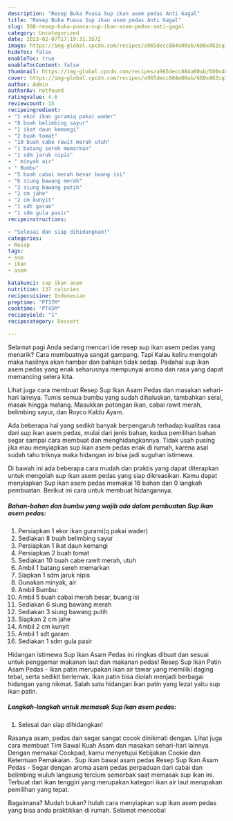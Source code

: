 ```yaml
---
description: "Resep Buka Puasa Sup ikan asem pedas Anti Gagal"
title: "Resep Buka Puasa Sup ikan asem pedas Anti Gagal"
slug: 508-resep-buka-puasa-sup-ikan-asem-pedas-anti-gagal
category: Uncategorized
date: 2023-02-07T17:19:31.357Z
image: https://img-global.cpcdn.com/recipes/a965decc884a00ab/680x482cq70/sup-ikan-asem-pedas-foto-resep-utama.jpg
hideToc: false
enableToc: true
enableTocContent: false
thumbnail: https://img-global.cpcdn.com/recipes/a965decc884a00ab/680x482cq70/sup-ikan-asem-pedas-foto-resep-utama.jpg
cover: https://img-global.cpcdn.com/recipes/a965decc884a00ab/680x482cq70/sup-ikan-asem-pedas-foto-resep-utama.jpg
author: Admin
authorAv: notfound
ratingvalue: 4.6
reviewcount: 15
recipeingredient:
- "1 ekor ikan guramiq pakai wader"
- "8 buah belimbing sayur"
- "1 ikat daun kemangi"
- "2 buah tomat"
- "10 buah cabe rawit merah utuh"
- "1 batang sereh memarkan"
- "1 sdm jaruk nipis"
- " minyak air"
- " Bumbu"
- "5 buah cabai merah besar buang isi"
- "6 siung bawang merah"
- "3 siung bawang putih"
- "2 cm jahe"
- "2 cm kunyit"
- "1 sdt garam"
- "1 sdm gula pasir"
recipeinstructions:

- "Selesai dan siap dihidangkan!"
categories:
- Resep
tags:
- sup
- ikan
- asem

katakunci: sup ikan asem 
nutrition: 137 calories
recipecuisine: Indonesian
preptime: "PT37M"
cooktime: "PT45M"
recipeyield: "1"
recipecategory: Dessert

---
```



Selamat pagi Anda sedang mencari ide resep sup ikan asem pedas yang menarik? Cara membuatnya sangat gampang. Tapi Kalau keliru mengolah maka hasilnya akan hambar dan bahkan tidak sedap. Padahal sup ikan asem pedas yang enak seharusnya mempunyai aroma dan rasa yang dapat memancing selera kita.


Lihat juga cara membuat Resep Sup Ikan Asam Pedas dan masakan sehari-hari lainnya. Tumis semua bumbu yang sudah dihaluskan, tambahkan serai, masak hingga matang. Masukkan potongan ikan, cabai rawit merah, belimbing sayur, dan Royco Kaldu Ayam.

Ada beberapa hal yang sedikit banyak berpengaruh terhadap kualitas rasa dari sup ikan asem pedas, mulai dari jenis bahan, kedua pemilihan bahan segar sampai cara membuat dan menghidangkannya. Tidak usah pusing jika mau menyiapkan sup ikan asem pedas enak di rumah, karena asal sudah tahu triknya maka hidangan ini bisa jadi suguhan istimewa.


Di bawah ini ada beberapa cara mudah dan praktis yang dapat diterapkan untuk mengolah sup ikan asem pedas yang siap dikreasikan. Kamu dapat menyiapkan Sup ikan asem pedas memakai 16 bahan dan 0 langkah pembuatan. Berikut ini cara untuk membuat hidangannya.

<!--inarticleads1-->

##### Bahan-bahan dan bumbu yang wajib ada dalam pembuatan Sup ikan asem pedas:

1. Persiapkan 1 ekor ikan gurami(q pakai wader)
1. Sediakan 8 buah belimbing sayur
1. Persiapkan 1 ikat daun kemangi
1. Persiapkan 2 buah tomat
1. Sediakan 10 buah cabe rawit merah, utuh
1. Ambil 1 batang sereh memarkan
1. Siapkan 1 sdm jaruk nipis
1. Gunakan  minyak, air
1. Ambil  Bumbu:
1. Ambil 5 buah cabai merah besar, buang isi
1. Sediakan 6 siung bawang merah
1. Sediakan 3 siung bawang putih
1. Siapkan 2 cm jahe
1. Ambil 2 cm kunyit
1. Ambil 1 sdt garam
1. Sediakan 1 sdm gula pasir


Hidangan istimewa Sup Ikan Asam Pedas ini ringkas dibuat dan sesuai untuk penggemar makanan laut dan makanan pedas! Resep Sup Ikan Patin Asam Pedas - Ikan patin merupakan ikan air tawar yang memiliki daging tebal, serta sedikit berlemak. Ikan patin bisa diolah menjadi berbagai hidangan yang nikmat. Salah satu hidangan ikan patin yang lezat yaitu sup ikan patin. 

<!--inarticleads2-->

##### Langkah-langkah untuk memasak Sup ikan asem pedas:


1. Selesai dan siap dihidangkan!

Rasanya asam, pedas dan segar sangat cocok dinikmati dengan. Lihat juga cara membuat Tim Bawal Kuah Asam dan masakan sehari-hari lainnya. Dengan memakai Cookpad, kamu menyetujui Kebijakan Cookie dan Ketentuan Pemakaian.. Sup ikan bawal asam pedas Resep Sup Ikan Asam Pedas - Segar dengan aroma asam pedas perpaduan dari cabai dan belimbing wuluh langsung tercium semerbak saat memasak sup ikan ini. Terbuat dari ikan tenggiri yang merupakan kategori ikan air laut merupakan pemilihan yang tepat. 

Bagaimana? Mudah bukan? Itulah cara menyiapkan sup ikan asem pedas yang bisa anda praktikkan di rumah. Selamat mencoba!
